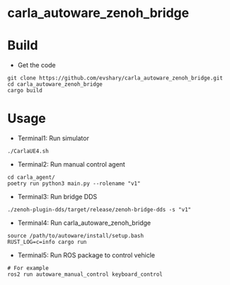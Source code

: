 # carla_autoware_zenoh_bridge

# Build

* Get the code

```shell
git clone https://github.com/evshary/carla_autoware_zenoh_bridge.git
cd carla_autoware_zenoh_bridge
cargo build
```

# Usage

* Terminal1: Run simulator

```shell
./CarlaUE4.sh
```

* Terminal2: Run manual control agent

```shell
cd carla_agent/
poetry run python3 main.py --rolename "v1"
```

* Terminal3: Run bridge DDS

```shell
./zenoh-plugin-dds/target/release/zenoh-bridge-dds -s "v1"
```

* Terminal4: Run carla\_autoware\_zenoh\_bridge

```shell
source /path/to/autoware/install/setup.bash
RUST_LOG=c=info cargo run
```

* Terminal5: Run ROS package to control vehicle

```shell
# For example
ros2 run autoware_manual_control keyboard_control 
```
